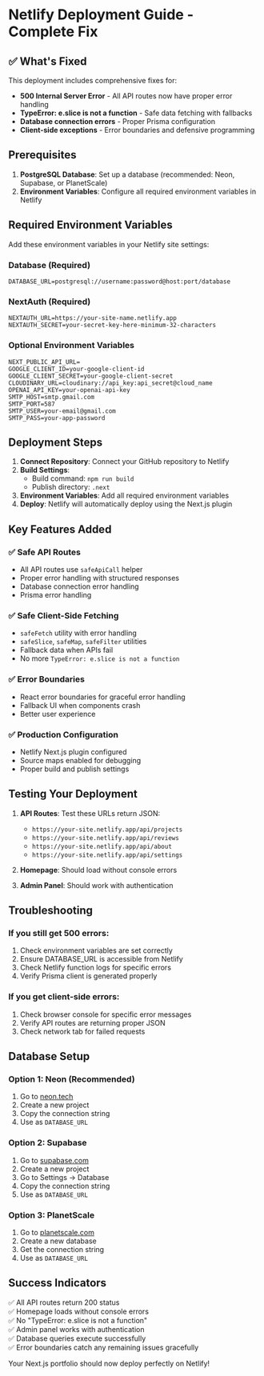 # Netlify Deployment Guide - Complete Fix

## ✅ What's Fixed

This deployment includes comprehensive fixes for:
- **500 Internal Server Error** - All API routes now have proper error handling
- **TypeError: e.slice is not a function** - Safe data fetching with fallbacks
- **Database connection errors** - Proper Prisma configuration
- **Client-side exceptions** - Error boundaries and defensive programming

## Prerequisites

1. **PostgreSQL Database**: Set up a database (recommended: Neon, Supabase, or PlanetScale)
2. **Environment Variables**: Configure all required environment variables in Netlify

## Required Environment Variables

Add these environment variables in your Netlify site settings:

### Database (Required)
```
DATABASE_URL=postgresql://username:password@host:port/database
```

### NextAuth (Required)
```
NEXTAUTH_URL=https://your-site-name.netlify.app
NEXTAUTH_SECRET=your-secret-key-here-minimum-32-characters
```

### Optional Environment Variables
```
NEXT_PUBLIC_API_URL=
GOOGLE_CLIENT_ID=your-google-client-id
GOOGLE_CLIENT_SECRET=your-google-client-secret
CLOUDINARY_URL=cloudinary://api_key:api_secret@cloud_name
OPENAI_API_KEY=your-openai-api-key
SMTP_HOST=smtp.gmail.com
SMTP_PORT=587
SMTP_USER=your-email@gmail.com
SMTP_PASS=your-app-password
```

## Deployment Steps

1. **Connect Repository**: Connect your GitHub repository to Netlify
2. **Build Settings**: 
   - Build command: `npm run build`
   - Publish directory: `.next`
3. **Environment Variables**: Add all required environment variables
4. **Deploy**: Netlify will automatically deploy using the Next.js plugin

## Key Features Added

### ✅ Safe API Routes
- All API routes use `safeApiCall` helper
- Proper error handling with structured responses
- Database connection error handling
- Prisma error handling

### ✅ Safe Client-Side Fetching
- `safeFetch` utility with error handling
- `safeSlice`, `safeMap`, `safeFilter` utilities
- Fallback data when APIs fail
- No more `TypeError: e.slice is not a function`

### ✅ Error Boundaries
- React error boundaries for graceful error handling
- Fallback UI when components crash
- Better user experience

### ✅ Production Configuration
- Netlify Next.js plugin configured
- Source maps enabled for debugging
- Proper build and publish settings

## Testing Your Deployment

1. **API Routes**: Test these URLs return JSON:
   - `https://your-site.netlify.app/api/projects`
   - `https://your-site.netlify.app/api/reviews`
   - `https://your-site.netlify.app/api/about`
   - `https://your-site.netlify.app/api/settings`

2. **Homepage**: Should load without console errors
3. **Admin Panel**: Should work with authentication

## Troubleshooting

### If you still get 500 errors:
1. Check environment variables are set correctly
2. Ensure DATABASE_URL is accessible from Netlify
3. Check Netlify function logs for specific errors
4. Verify Prisma client is generated properly

### If you get client-side errors:
1. Check browser console for specific error messages
2. Verify API routes are returning proper JSON
3. Check network tab for failed requests

## Database Setup

### Option 1: Neon (Recommended)
1. Go to [neon.tech](https://neon.tech)
2. Create a new project
3. Copy the connection string
4. Use as `DATABASE_URL`

### Option 2: Supabase
1. Go to [supabase.com](https://supabase.com)
2. Create a new project
3. Go to Settings → Database
4. Copy the connection string
5. Use as `DATABASE_URL`

### Option 3: PlanetScale
1. Go to [planetscale.com](https://planetscale.com)
2. Create a new database
3. Get the connection string
4. Use as `DATABASE_URL`

## Success Indicators

✅ All API routes return 200 status  
✅ Homepage loads without console errors  
✅ No "TypeError: e.slice is not a function"  
✅ Admin panel works with authentication  
✅ Database queries execute successfully  
✅ Error boundaries catch any remaining issues gracefully  

Your Next.js portfolio should now deploy perfectly on Netlify!
